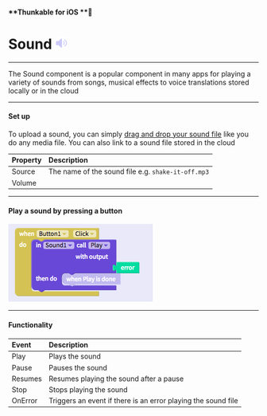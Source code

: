 #### **Thunkable for iOS **

# Sound ![](/assets/sound-ios-icon.png)

---

The Sound component is a popular component in many apps for playing a variety of sounds from songs, musical effects to voice translations stored locally or in the cloud

---

#### Set up

To upload a sound, you can simply [drag and drop your sound file](/ios/components/app-settings/upload-media.md) like you do any media file.  You can also link to a sound file stored in the cloud

| Property | Description |
| :--- | :--- |
| Source | The name of the sound file e.g. `shake-it-off.mp3` |
| Volume |  |

---

#### Play a sound by pressing a button

![](/assets/sound-ios-fig-1.png)

---

#### Functionality

| Event | Description |
| :--- | :--- |
| Play | Plays the sound |
| Pause | Pauses the sound |
| Resumes | Resumes playing the sound after a pause |
| Stop | Stops playing the sound |
| OnError | Triggers an event if there is an error playing the sound file |



